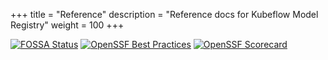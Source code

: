 +++
title = "Reference"
description = "Reference docs for Kubeflow Model Registry"
weight = 100
+++

[![FOSSA Status](https://app.fossa.com/api/projects/git%2Bgithub.com%2Fkubeflow%2Fmodel-registry.svg?type=shield&issueType=license)](https://app.fossa.com/projects/git%2Bgithub.com%2Fkubeflow%2Fmodel-registry?ref=badge_shield&issueType=license)
[![OpenSSF Best Practices](https://www.bestpractices.dev/projects/9937/badge)](https://www.bestpractices.dev/projects/9937)
[![OpenSSF Scorecard](https://api.scorecard.dev/projects/github.com/kubeflow/model-registry/badge)](https://scorecard.dev/viewer/?uri=github.com/kubeflow/model-registry)
